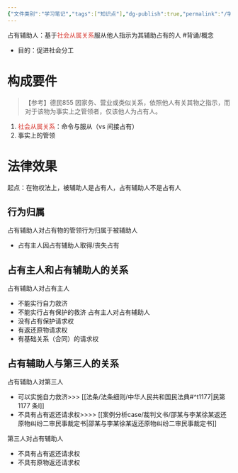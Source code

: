 ```yaml
---
{"文件类别":"学习笔记","tags":["知识点"],"dg-publish":true,"permalink":"/学习笔记studyup/知识点cheese/占有辅助人/","dgPassFrontmatter":true,"created":"2024-07-30T12:06:35.870+08:00","updated":"2024-10-18T10:25:42.893+08:00"}
---
```


占有辅助人：基于<font color="#d83931">社会从属关系</font>服从他人指示为其辅助占有的人 #背诵/概念 
- 目的：促进社会分工
# 构成要件
>【参考】德民855 因家务、营业或类似关系，依照他人有关其物之指示，而对于该物为事实上之管领者，仅该他人为占有人。

1. <font color="#d83931">社会从属关系</font>：命令与服从（vs 间接占有）
2. 事实上的管领
# 法律效果
起点：在物权法上，被辅助人是占有人，占有辅助人不是占有人
## 行为归属
占有辅助人对占有物的管领行为归属于被辅助人
- 占有主人因占有辅助人取得/丧失占有
## 占有主人和占有辅助人的关系
占有辅助人对占有主人
- 不能实行自力救济
- 不能实行占有保护的救济
占有主人对占有辅助人
- 没有占有保护请求权
- 有返还原物请求权
- 有基础关系（合同）的请求权
## 占有辅助人与第三人的关系
占有辅助人对第三人
- 可以实施自力救济>>> [[法条/法条细则/中华人民共和国民法典#^t1177\|民第 1177 条Ⅰ]]
- 不具有占有返还请求权>>>> [[案例分析case/裁判文书/邵某与李某徐某返还原物纠纷二审民事裁定书\|邵某与李某徐某返还原物纠纷二审民事裁定书]]

第三人对占有辅助人
- 不具有占有返还请求权
- 不具有原物返还请求权
